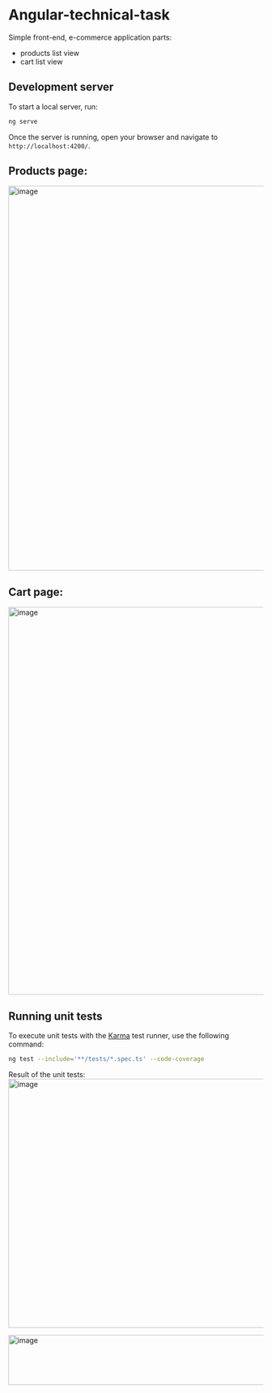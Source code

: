# Angular-technical-task

Simple front-end, e-commerce application parts:
- products list view
- cart list view


## Development server

To start a local server, run:

```bash
ng serve
```
Once the server is running, open your browser and navigate to `http://localhost:4200/`.

## Products page:
<img width="1234" height="760" alt="image" src="https://github.com/user-attachments/assets/d9a4e868-4c54-4e82-a6ce-feabf3ee3639" />

## Cart page:
<img width="1274" height="766" alt="image" src="https://github.com/user-attachments/assets/0a2f716a-cae6-4e31-83f5-38561e6c8677" />

## Running unit tests

To execute unit tests with the [Karma](https://karma-runner.github.io) test runner, use the following command:

```bash
ng test --include='**/tests/*.spec.ts' --code-coverage
```

Result of the unit tests:
<img width="876" height="492" alt="image" src="https://github.com/user-attachments/assets/36e9f7db-2ae8-46e1-8ff3-521d8302a487" />

<img width="574" height="99" alt="image" src="https://github.com/user-attachments/assets/4566faa9-9a1f-4689-b25d-e83c0c2aa495" />
